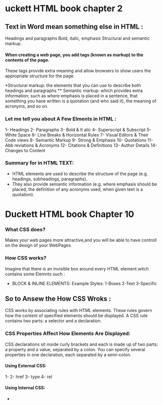 # uckett HTML book  chapter 2 
## Text in Word mean something else in HTML :
 Headings and paragraphs Bold, italic, emphasis  Structural and semantic markup.


#### When creating a web page, you add tags (known as markup) to the contents of the page. 
These tags provide extra meaning and allow browsers to show users the appropriate structure for the page.


*Structural markup: the elements that you can use to describe both headings and paragraphs
** Semantic markup: which provides extra information; such as where emphasis is placed in a sentence, that something
you have written is a quotation (and who said it), the meaning of acronyms, and so on.

### Let me tell you about  A Few Elments  in HTML  :
1- Headings 
2- Paragraphs
3-  Bold & It alic
4- Superscript & Subscript
 5- White Space
 6- Line Breaks & Horizontal Rules
 7- Visual Editors & Their Code views 
8- Semantic Markup 
9- Strong & Emphasis 
10- Quotations 
11- Abb reviations & Acronyms
12- Citations & Definitions
13- Author Details
14- Changes to Content

### Summary for in HTML TEXT:
* HTML elements are used to describe the structure of the page (e.g. headings, subheadings, paragraphs).
* They also provide semantic information (e.g. where emphasis should be placed, the definition of any acronyms used, when given text is a quotation). 

# Duckett HTML book  Chapter 10

### What CSS does? 
Makes your web pages more attractive,and you will be able to have controll on the design of your WebPages.

### How CSS works?
Imagine that there is an invisible box around every HTML element.witch contains some Elemnts such :
+ BLOCK & INLINE ELEMENTS: Example Styles: 1-Boxes 2-Text 3-Specific
 
 ## So to Ansew the How CSS Wroks :
CSS works by associating rules with HTML elements. These rules govern
how the content of specified elements should be displayed. A CSS rule
contains two parts: a selector and a declaration.

### CSS Properties Affect How Elements Are Displayed:
CSS declarations sit inside curly brackets and each is made up of two
parts: a property and a value, separated by a colon. You can specify
several properties in one declaration, each separated by a semi-colon.

#### Using External CSS:
1- <link> 
2- href 
3- type
4- rel

#### Using Internal CSS:
* <style>


## CSS Selectors:
- Universal Selector
- Type Selector
- Class Selector
- ID Selector
- Child Selector
- Descendant Selector
- Adjacent Sibling Selector
- General Sibling Selector

## How Css Rules Cascade:
1- LAST RULE
2- SPECIFICITY
3- IMPORTANT !

## Why use External Style Sheets?
When building a website there are several advantages to placing your CSS rules in a separate style sheet.


### INTRODUCING CSS
- CSS treats each HTML element as if it appears insideits own box and uses rules to indicate how that element should look.
-  Rules are made up of selectors (that specify the
elements the rule applies to) and declarations (that
indicate what these elements should look like).
- Different types of selectors allow you to target your
rules at different elements.
-  Declarations are made up of two parts: the properties
of the element that you want to change, and the values
of those properties. For example, the font-family
property sets the choice of font, and the value arial
specifies Arial as the preferred typeface.
- CSS rules usually appear in a separate document,
although they may appear within an HTML page.





# Duckett JS book Chapter 2

## JavaScript  :
- STATEMENTS:
A script is a series of instructions that a computer can follow one-by-one.
Each individual instruction or step is known as a statement.
Statements should end with a semicolon.

- COMMENTS and Types of the comments :
You should write comments to explain what your code does.
They help make your code easier to read and understand. 
This can help you and others who read your code.
* MULTI-LINE COMMENTS 
* SINGLE-LINE COMMENTS

* WHAT IS A VARIABLE?
Variable is A script will have to temporarily store the bits of information it needs to do its job. It can store this data in variables.

### DATA TYPES:
* NUMERIC DATA TYPE:The numeric data type handles numbers.
* STRING DATA TYPE :  The strings data type consists of letters and other characters.
* BOOLEAN DATA TYPE Boolean data types can have one of two va lues: true or false.

### RULES FOR NAMING VARIABLES :
1-The name must begin with a letter, dollar sign ($),or an underscore (_). It must not start with a number.
2-The name can contain letters, numbers, dollar sign ($), or an underscore (_). Note that you must not use a dash(-) or a period (.) in a variable name.
3-You cannot use keywords or reserved words. Keywords are special words that tell the interpreter to do something.
4- All variables are case sensitive, so score and Score would be different variable names, but it is bad practice to create two
variables that have the same name using different cases.
5- Use a name that describes the kind of information that the variable stores. For example, firstName might be used to store a person's first name, lastNarne for their last name, and age for their age.
6- If your variable name is made up of more than one word, use a capital letter for the first letter of every word after the first word.

#### What is ARRAYS?
ARRAYS is a An array is a special type of variable. It doesn't just store one value; it stores a list of values.

#### What is the VALUES IN ARRAYS?
Values in an array are accessed as if they are in a numbered list.
It is important to know that the numbering of this list starts at zero (not one).

### What is EXPRESSIONS?
An expression evaluates into (results in) a single value. Broadly speaking
there are two types of expressions.

### OPERATORS
Expressions rely on things called operators; they allow programmers to
create a single value from one or more values.

### ARITHMETIC OPERATORS :
![Image ofARITHMETIC OPERATORS ](JS ch2.png)

### Summmry of this Chapter:
- A script is made up of a series of statements. Each
statement is like a step in a recipe.
- Scripts contain very precise instructions. For example,
you might specify that a value must be remembered
before creating a calculation using that value.
- Variables are used to temporarily store pieces of
information used in the script.
- Arrays are special types of variables that store more
than one piece of related information.
- JavaScript distinguishes between numbers (0-9),
strings (text), and Boolean values (true or false).
- Expressions evaluate into a single value.
- Expressions rely on operators to calculate a value.


# Decisions and Loops 
- EVALUATIONS You can analyze values in your scripts to determine whether or note they match expected results.
- DECISIONS Using the results of evaluations, you can decide which path your script should go down.
- LOOPS There are also many occasions where you will want to perform the same set of steps repeatedly.

## Summry :
- Conditional statements allow your code to make
decisions about what to do next.
- Comparison operators (===, ! ==, ==, ! =, <, >, <=, =>)
are used to compare two operands.
- Logical operators allow you to combine more than one
set of comparison operators.
- if ... else statements allow you to run one set of code
if a condition is true, and another if it is false.
- switch statements allow you to compare a value
against possible outcomes (and also provides a default
option if none match).
- Data types can be coerced from one type to another.
- All values evaluate to either truthy or falsy.
- There are three types of loop: for, while, and
do ... while. Each repeats a set of statements.

